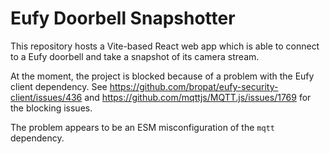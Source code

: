 # Eufy Doorbell Snapshotter

This repository hosts a Vite-based React web app which is able to connect to a
Eufy doorbell and take a snapshot of its camera stream.

At the moment, the project is blocked because of a problem with the Eufy client
dependency. See https://github.com/bropat/eufy-security-client/issues/436 and
https://github.com/mqttjs/MQTT.js/issues/1769 for the blocking issues.

The problem appears to be an ESM misconfiguration of the `mqtt` dependency.

